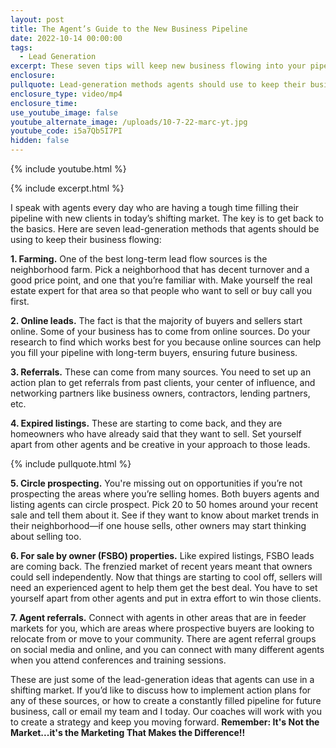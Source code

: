 ```yaml
---
layout: post
title: The Agent’s Guide to the New Business Pipeline
date: 2022-10-14 00:00:00
tags:
  - Lead Generation
excerpt: These seven tips will keep new business flowing into your pipeline.
enclosure:
pullquote: Lead-generation methods agents should use to keep their business flowing.
enclosure_type: video/mp4
enclosure_time:
use_youtube_image: false
youtube_alternate_image: /uploads/10-7-22-marc-yt.jpg
youtube_code: i5a7Qb5I7PI
hidden: false
---
```

{% include youtube.html %}

{% include excerpt.html %}

I speak with agents every day who are having a tough time filling their pipeline with new clients in today’s shifting market. The key is to get back to the basics. Here are seven lead-generation methods that agents should be using to keep their business flowing:&nbsp;

**1\. Farming.** One of the best long-term lead flow sources is the neighborhood farm. Pick a neighborhood that has decent turnover and a good price point, and one that you’re familiar with. Make yourself the real estate expert for that area so that people who want to sell or buy call you first.&nbsp;

**2\. Online leads.** The fact is that the majority of buyers and sellers start online. Some of your business has to come from online sources. Do your research to find which works best for you because online sources can help you fill your pipeline with long-term buyers, ensuring future business.&nbsp;

**3\. Referrals.** These can come from many sources. You need to set up an action plan to get referrals from past clients, your center of influence, and networking partners like business owners, contractors, lending partners, etc.

**4\. Expired listings.** These are starting to come back, and they are homeowners who have already said that they want to sell. Set yourself apart from other agents and be creative in your approach to those leads.

{% include pullquote.html %}

**5\. Circle prospecting.** You're missing out on opportunities if you’re not prospecting the areas where you’re selling homes. Both buyers agents and listing agents can circle prospect. Pick 20 to 50 homes around your recent sale and tell them about it. See if they want to know about market trends in their neighborhood—if one house sells, other owners may start thinking about selling too.

**6\. For sale by owner (FSBO) properties.** Like expired listings, FSBO leads are coming back. The frenzied market of recent years meant that owners could sell independently. Now that things are starting to cool off, sellers will need an experienced agent to help them get the best deal. You have to set yourself apart from other agents and put in extra effort to win those clients.&nbsp;

**7\. Agent referrals.** Connect with agents in other areas that are in feeder markets for you, which are areas where prospective buyers are looking to relocate from or move to your community. There are agent referral groups on social media and online, and you can connect with many different agents when you attend conferences and training sessions.

These are just some of the lead-generation ideas that agents can use in a shifting market. If you’d like to discuss how to implement action plans for any of these sources, or how to create a constantly filled pipeline for future business, call or email my team and I today. Our coaches will work with you to create a strategy and keep you moving forward. **Remember: It's Not the Market...it's the Marketing That Makes the Difference\!\!**